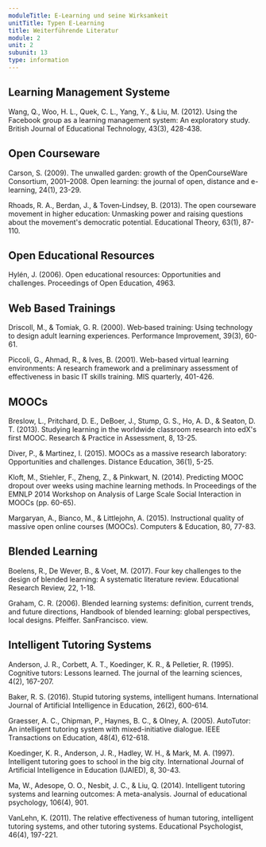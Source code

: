 ```yaml
---
moduleTitle: E-Learning und seine Wirksamkeit
unitTitle: Typen E-Learning
title: Weiterführende Literatur
module: 2
unit: 2
subunit: 13
type: information
---
```


## Learning Management Systeme

Wang, Q., Woo, H. L., Quek, C. L., Yang, Y., & Liu, M. (2012). Using the Facebook group as a learning management system: An exploratory study. British Journal of Educational Technology, 43(3), 428-438.

## Open Courseware

Carson, S. (2009). The unwalled garden: growth of the OpenCourseWare Consortium, 2001–2008. Open learning: the journal of open, distance and e-learning, 24(1), 23-29.

Rhoads, R. A., Berdan, J., & Toven‐Lindsey, B. (2013). The open courseware movement in higher education: Unmasking power and raising questions about the movement's democratic potential. Educational Theory, 63(1), 87-110.

## Open Educational Resources

Hylén, J. (2006). Open educational resources: Opportunities and challenges. Proceedings of Open Education, 4963.

## Web Based Trainings

Driscoll, M., & Tomiak, G. R. (2000). Web‐based training: Using technology to design adult learning experiences. Performance Improvement, 39(3), 60-61.

Piccoli, G., Ahmad, R., & Ives, B. (2001). Web-based virtual learning environments: A research framework and a preliminary assessment of effectiveness in basic IT skills training. MIS quarterly, 401-426.

## MOOCs

Breslow, L., Pritchard, D. E., DeBoer, J., Stump, G. S., Ho, A. D., & Seaton, D. T. (2013). Studying learning in the worldwide classroom research into edX's first MOOC. Research & Practice in Assessment, 8, 13-25.

Diver, P., & Martinez, I. (2015). MOOCs as a massive research laboratory: Opportunities and challenges. Distance Education, 36(1), 5-25.

Kloft, M., Stiehler, F., Zheng, Z., & Pinkwart, N. (2014). Predicting MOOC dropout over weeks using machine learning methods. In Proceedings of the EMNLP 2014 Workshop on Analysis of Large Scale Social Interaction in MOOCs (pp. 60-65).

Margaryan, A., Bianco, M., & Littlejohn, A. (2015). Instructional quality of massive open online courses (MOOCs). Computers & Education, 80, 77-83.

## Blended Learning

Boelens, R., De Wever, B., & Voet, M. (2017). Four key challenges to the design of blended learning: A systematic literature review. Educational Research Review, 22, 1-18.

Graham, C. R. (2006). Blended learning systems: definition, current trends, and future directions, Handbook of blended learning: global perspectives, local designs. Pfeiffer. SanFrancisco. view.

## Intelligent Tutoring Systems

Anderson, J. R., Corbett, A. T., Koedinger, K. R., & Pelletier, R. (1995). Cognitive tutors: Lessons learned. The journal of the learning sciences, 4(2), 167-207.

Baker, R. S. (2016). Stupid tutoring systems, intelligent humans. International Journal of Artificial Intelligence in Education, 26(2), 600-614.

Graesser, A. C., Chipman, P., Haynes, B. C., & Olney, A. (2005). AutoTutor: An intelligent tutoring system with mixed-initiative dialogue. IEEE Transactions on Education, 48(4), 612-618.

Koedinger, K. R., Anderson, J. R., Hadley, W. H., & Mark, M. A. (1997). Intelligent tutoring goes to school in the big city. International Journal of Artificial Intelligence in Education (IJAIED), 8, 30-43.

Ma, W., Adesope, O. O., Nesbit, J. C., & Liu, Q. (2014). Intelligent tutoring systems and learning outcomes: A meta-analysis. Journal of educational psychology, 106(4), 901.

VanLehn, K. (2011). The relative effectiveness of human tutoring, intelligent tutoring systems, and other tutoring systems. Educational Psychologist, 46(4), 197-221.

